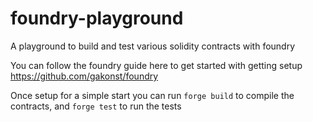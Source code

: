 # foundry-playground

A playground to build and test various solidity contracts with foundry

You can follow the foundry guide here to get started with getting setup https://github.com/gakonst/foundry

Once setup for a simple start you can run `forge build` to compile the contracts, and `forge test` to run the tests
